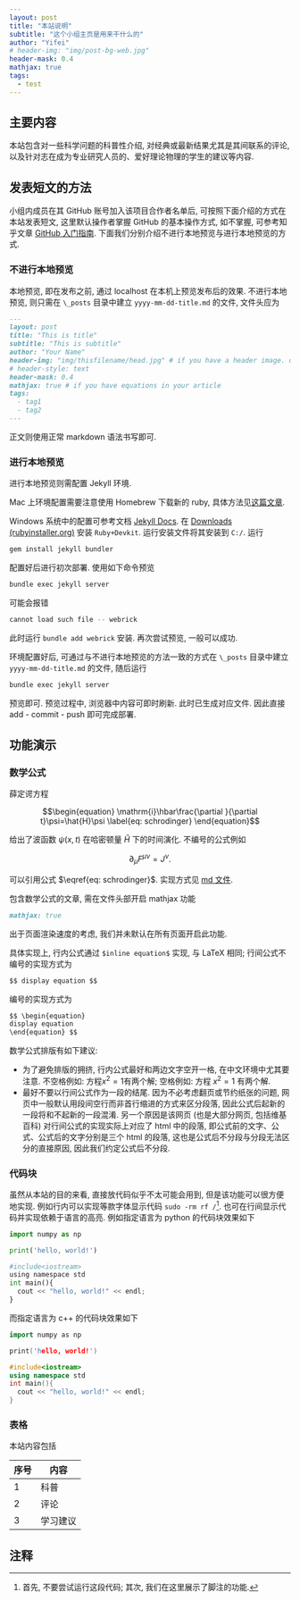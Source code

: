 ```yaml
---
layout: post
title: "本站说明"
subtitle: "这个小组主页是用来干什么的"
author: "Yifei"
# header-img: "img/post-bg-web.jpg"
header-mask: 0.4
mathjax: true
tags:
  - test
---
```


## 主要内容

本站包含对一些科学问题的科普性介绍, 对经典或最新结果尤其是其间联系的评论, 以及针对志在成为专业研究人员的、爱好理论物理的学生的建议等内容.

## 发表短文的方法

小组内成员在其 GitHub 账号加入该项目合作者名单后, 可按照下面介绍的方式在本站发表短文, 这里默认操作者掌握 GitHub 的基本操作方式, 如不掌握, 可参考知乎文章 [GitHub 入门指南](https://zhuanlan.zhihu.com/p/337959303). 下面我们分别介绍不进行本地预览与进行本地预览的方式.

### 不进行本地预览

本地预览, 即在发布之前, 通过 localhost 在本机上预览发布后的效果. 不进行本地预览, 则只需在 ``\_posts`` 目录中建立 ``yyyy-mm-dd-title.md`` 的文件, 文件头应为

```md
---
layout: post
title: "This is title"
subtitle: "This is subtitle"
author: "Your Name"
header-img: "img/thisfilename/head.jpg" # if you have a header image. or if you want to have a text style head, see the next line
# header-style: text 
header-mask: 0.4
mathjax: true # if you have equations in your article
tags:
  - tag1
  - tag2
---
```

正文则使用正常 markdown 语法书写即可. 

### 进行本地预览

进行本地预览则需配置 Jekyll 环境. 

Mac 上环境配置需要注意使用 Homebrew 下载新的 ruby, 具体方法见[这篇文章](https://zhuanlan.zhihu.com/p/350462079).

Windows 系统中的配置可参考文档 [Jekyll Docs](https://jekyllrb.com/docs/installation/). 在 [Downloads (rubyinstaller.org)](https://rubyinstaller.org/downloads/) 安装 `Ruby+Devkit`. 运行安装文件将其安装到 `C:/`. 运行

``` bash
gem install jekyll bundler
```

配置好后进行初次部署. 使用如下命令预览

```bash
bundle exec jekyll server
```

可能会报错

```bash
cannot load such file -- webrick
```

此时运行 `bundle add webrick` 安装. 再次尝试预览, 一般可以成功.

环境配置好后, 可通过与不进行本地预览的方法一致的方式在 ``\_posts`` 目录中建立 ``yyyy-mm-dd-title.md`` 的文件, 随后运行

```bash
bundle exec jekyll server
```

预览即可. 预览过程中, 浏览器中内容可即时刷新. 此时已生成对应文件. 因此直接 add - commit - push 即可完成部署.

## 功能演示

### 数学公式

薛定谔方程

$$\begin{equation}
  \mathrm{i}\hbar\frac{\partial }{\partial t}\psi=\hat{H}\psi
  \label{eq: schrodinger}
\end{equation}$$

给出了波函数 $\psi\left(x,t\right)$ 在哈密顿量 $\hat{H}$ 下的时间演化. 不编号的公式例如

$$\partial_\mu F^{\mu\nu}=J^\nu.$$

可以引用公式 $\eqref{eq: schrodinger}$. 实现方式见 [md 文件](https://github.com/QuantumObserverIASTU/QuantumObserverIASTU.github.io/blob/main/_posts/2022-06-16-test.md).

包含数学公式的文章, 需在文件头部开启 mathjax 功能

```md
mathjax: true
```
出于页面渲染速度的考虑, 我们并未默认在所有页面开启此功能.

具体实现上, 行内公式通过 ``$inline equation$`` 实现, 与 LaTeX 相同; 行间公式不编号的实现方式为

```md
$$ display equation $$
```

编号的实现方式为

```md
$$ \begin{equation} 
display equation
\end{equation} $$
```

数学公式排版有如下建议:
- 为了避免排版的拥挤, 行内公式最好和两边文字空开一格, 在中文环境中尤其要注意. 不空格例如: 方程$x^2=1$有两个解; 空格例如: 方程 $x^2=1$ 有两个解. 
- 最好不要以行间公式作为一段的结尾. 因为不必考虑翻页或节约纸张的问题, 网页中一般默认用段间空行而非首行缩进的方式来区分段落, 因此公式后起新的一段将和不起新的一段混淆. 另一个原因是该网页 (也是大部分网页, 包括维基百科) 对行间公式的实现实际上对应了 html 中的段落, 即公式前的文字、公式、公式后的文字分别是三个 html 的段落, 这也是公式后不分段与分段无法区分的直接原因, 因此我们约定公式后不分段.

### 代码块

虽然从本站的目的来看, 直接放代码似乎不太可能会用到, 但是该功能可以很方便地实现. 例如行内可以实现等款字体显示代码 ``sudo -rm rf /``[^1]. 也可在行间显示代码并实现依赖于语言的高亮. 例如指定语言为 python 的代码块效果如下

```python
import numpy as np

print('hello, world!')

#include<iostream>
using namespace std
int main(){
  cout << "hello, world!" << endl;
}
```

而指定语言为 c++ 的代码块效果如下

```cpp
import numpy as np

print('hello, world!')

#include<iostream>
using namespace std
int main(){
  cout << "hello, world!" << endl;
}
```

### 表格

本站内容包括

序号 | 内容
--|--
1|科普
2|评论
3|学习建议

## 注释

[^1]: 首先, 不要尝试运行这段代码; 其次, 我们在这里展示了脚注的功能.